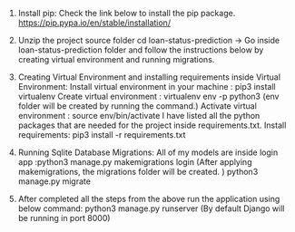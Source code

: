 1. Install pip: Check the link below to install the pip package.
https://pip.pypa.io/en/stable/installation/

2. Unzip the project source folder 
   cd loan-status-prediction → Go inside loan-status-prediction folder and follow the instructions below by creating virtual environment and running migrations.

3. Creating Virtual Environment and installing requirements inside Virtual Environment:
    Install virtual environment in your machine : pip3 install virtualenv
    Create virtual environment : virtualenv env -p python3
    (env folder will be created by running the command.)
    Activate virtual environment : source env/bin/activate
    I have listed all the python packages that are needed for the project inside requirements.txt.
    Install requirements: pip3 install -r requirements.txt 
4. Running Sqlite Database Migrations:
    All of my models are inside login app :python3 manage.py makemigrations login
    (After applying makemigrations, the migrations folder will be created. )
    python3 manage.py migrate


5. After completed all the steps from the above run the application using below command:
	python3 manage.py runserver (By default Django will be running in port 8000)

